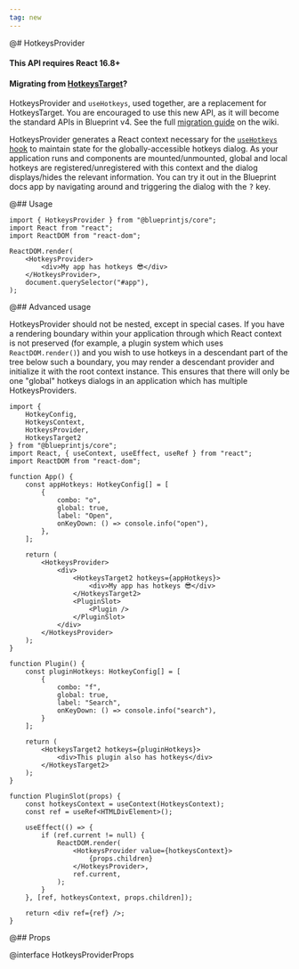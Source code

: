 ```yaml
---
tag: new
---
```


@# HotkeysProvider

<div class="@ns-callout @ns-intent-warning @ns-icon-warning-sign">
    <h4 class="@ns-heading">This API requires React 16.8+</h4>
</div>

<div class="@ns-callout @ns-intent-primary @ns-icon-info-sign">
    <h4 class="@ns-heading">

Migrating from [HotkeysTarget](#core/components/hotkeys)?

</h4>

HotkeysProvider and `useHotkeys`, used together, are a replacement for HotkeysTarget.
You are encouraged to use this new API, as it will become the standard APIs in Blueprint v4.
See the full [migration guide](https://github.com/palantir/blueprint/wiki/useHotkeys-migration)
on the wiki.

</div>

HotkeysProvider generates a React context necessary for the [`useHotkeys` hook](#core/hooks/use-hotkeys)
to maintain state for the globally-accessible hotkeys dialog. As your application runs and components
are mounted/unmounted, global and local hotkeys are registered/unregistered with this context and
the dialog displays/hides the relevant information. You can try it out in the Blueprint docs app
by navigating around and triggering the dialog with the <kbd>?</kbd> key.

@## Usage

```tsx
import { HotkeysProvider } from "@blueprintjs/core";
import React from "react";
import ReactDOM from "react-dom";

ReactDOM.render(
    <HotkeysProvider>
        <div>My app has hotkeys 😎</div>
    </HotkeysProvider>,
    document.querySelector("#app"),
);
```

@## Advanced usage

HotkeysProvider should not be nested, except in special cases. If you have a rendering boundary within your application
through which React context is not preserved (for example, a plugin system which uses `ReactDOM.render()`) and you wish
to use hotkeys in a descendant part of the tree below such a boundary, you may render a descendant provider and initialize
it with the root context instance. This ensures that there will only be one "global" hotkeys dialogs in an application
which has multiple HotkeysProviders.

```tsx
import {
    HotkeyConfig,
    HotkeysContext,
    HotkeysProvider,
    HotkeysTarget2
} from "@blueprintjs/core";
import React, { useContext, useEffect, useRef } from "react";
import ReactDOM from "react-dom";

function App() {
    const appHotkeys: HotkeyConfig[] = [
        {
            combo: "o",
            global: true,
            label: "Open",
            onKeyDown: () => console.info("open"),
        },
    ];

    return (
        <HotkeysProvider>
            <div>
                <HotkeysTarget2 hotkeys={appHotkeys}>
                    <div>My app has hotkeys 😎</div>
                </HotkeysTarget2>
                <PluginSlot>
                    <Plugin />
                </PluginSlot>
            </div>
        </HotkeysProvider>
    );
}

function Plugin() {
    const pluginHotkeys: HotkeyConfig[] = [
        {
            combo: "f",
            global: true,
            label: "Search",
            onKeyDown: () => console.info("search"),
        }
    ];

    return (
        <HotkeysTarget2 hotkeys={pluginHotkeys}>
            <div>This plugin also has hotkeys</div>
        </HotkeysTarget2>
    );
}

function PluginSlot(props) {
    const hotkeysContext = useContext(HotkeysContext);
    const ref = useRef<HTMLDivElement>();

    useEffect(() => {
        if (ref.current != null) {
            ReactDOM.render(
                <HotkeysProvider value={hotkeysContext}>
                    {props.children}
                </HotkeysProvider>,
                ref.current,
            );
        }
    }, [ref, hotkeysContext, props.children]);

    return <div ref={ref} />;
}
```

@## Props

@interface HotkeysProviderProps
